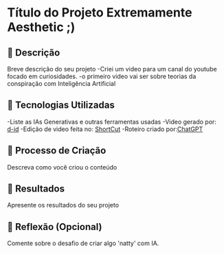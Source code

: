 # Título do Projeto Extremamente Aesthetic ;)

## 📒 Descrição
Breve descrição do seu projeto
-Criei um video para um canal do youtube focado em curiosidades.
-o primeiro video vai ser sobre teorias da conspiração com Inteligência Artificial
## 🤖 Tecnologias Utilizadas
-Liste as IAs Generativas e outras ferramentas usadas
-Video gerado por: [d-id](https://studio.d-id.com/)
-Edição de video feita no: [ShortCut](https://shotcut.org/)
-Roteiro criado por:[ChatGPT](https://chatgpt.com/?oai-dm=1)
## 🧐 Processo de Criação
Descreva como você criou o conteúdo

## 🚀 Resultados
Apresente os resultados do seu projeto

## 💭 Reflexão (Opcional)
Comente sobre o desafio de criar algo 'natty' com IA.

